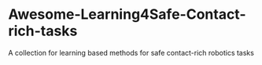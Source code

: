 # Awesome-Learning4Safe-Contact-rich-tasks
A collection for learning based methods for safe contact-rich robotics tasks 
